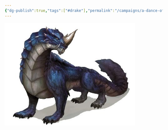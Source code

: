 ```yaml
---
{"dg-publish":true,"tags":["#drake"],"permalink":"/campaigns/a-dance-of-matter/beasts/guard-drake/","dgPassFrontmatter":true}
---
```


![attachments/Guard_Drake.jpg](/img/user/attachments/Guard_Drake.jpg)
